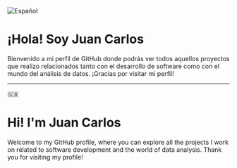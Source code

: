 ![Español](https://img.shields.io/badge/ES-Español-red?style=for-the-badge)

# ¡Hola! Soy Juan Carlos
Bienvenido a mi perfil de GitHub donde podrás ver todos aquellos proyectos que realizo relacionados tanto con el desarrollo de software como con el mundo del análisis de datos.
¡Gracias por visitar mi perfil!

---
🇬🇧
# Hi! I'm Juan Carlos
Welcome to my GitHub profile, where you can explore all the projects I work on related to software development and the world of data analysis.
Thank you for visiting my profile!

